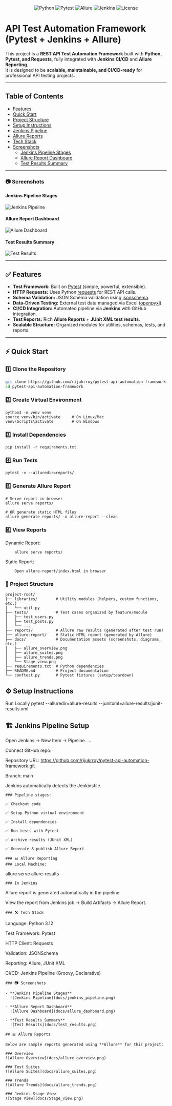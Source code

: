 <p align="center">
  <img src="https://img.shields.io/badge/python-3.x-blue.svg" alt="Python">
  <img src="https://img.shields.io/badge/pytest-tested-green.svg" alt="Pytest">
  <img src="https://img.shields.io/badge/allure-report-ff69b4.svg" alt="Allure">
  <img src="https://img.shields.io/badge/jenkins-CI-blue.svg" alt="Jenkins">
  <img src="https://img.shields.io/badge/license-MIT-yellow.svg" alt="License">
</p>

# API Test Automation Framework (Pytest + Jenkins + Allure)

This project is a **REST API Test Automation Framework** built with **Python, Pytest, and Requests**, fully integrated with **Jenkins CI/CD** and **Allure Reporting**.  
It is designed to be **scalable, maintainable, and CI/CD-ready** for professional API testing projects.

---

## Table of Contents
- [Features](#-features)
- [Quick Start](#-quick-start)
- [Project Structure](#-project-structure)
- [Setup Instructions](#-setup-instructions)
- [Jenkins Pipeline](#-jenkins-pipeline-setup)
- [Allure Reports](#-allure-reports)
- [Tech Stack](#-tech-stack)
- [Screenshots](#-screenshots)
  - [Jenkins Pipeline Stages](#jenkins-pipeline-stages)
  - [Allure Report Dashboard](#allure-report-dashboard)
  - [Test Results Summary](#test-results-summary)

---

### 📷 Screenshots

#### Jenkins Pipeline Stages  
![Jenkins Pipeline](docs/jenkins_pipeline.png)

#### Allure Report Dashboard  
![Allure Dashboard](docs/allure_dashboard.png)

#### Test Results Summary  
![Test Results](docs/test_results.png)

---

## ✅ Features
- **Test Framework:** Built on [Pytest](https://docs.pytest.org/) (simple, powerful, extensible).  
- **HTTP Requests:** Uses Python [requests](https://docs.python-requests.org/) for REST API calls.  
- **Schema Validation:** JSON Schema validation using [jsonschema](https://pypi.org/project/jsonschema/).  
- **Data-Driven Testing:** External test data managed via Excel ([openpyxl](https://openpyxl.readthedocs.io/)).  
- **CI/CD Integration:** Automated pipeline via **Jenkins** with GitHub integration.  
- **Test Reports:** Rich **Allure Reports** + **JUnit XML test results**.  
- **Scalable Structure:** Organized modules for utilities, schemas, tests, and reports.  

---

## ⚡ Quick Start

### 1️⃣ Clone the Repository
```bash
git clone https://github.com/rijukrroy/pytest-api-automation-framework.git
cd pytest-api-automation-framework
```
### 2️⃣ Create Virtual Environment
```
python3 -m venv venv
source venv/bin/activate     # On Linux/Mac
venv\Scripts\activate        # On Windows
```
### 3️⃣ Install Dependencies
```
pip install -r requirements.txt
```
### 4️⃣ Run Tests
```
pytest -v --alluredir=reports/
```
### 5️⃣ Generate Allure Report
```
# Serve report in browser
allure serve reports/

# OR generate static HTML files
allure generate reports/ -o allure-report --clean
```
### 6️⃣ View Reports

Dynamic Report: 

        allure serve reports/

Static Report: 

        Open allure-report/index.html in browser

### 📂 Project Structure
```
project-root/
├── libraries/        # Utility modules (helpers, custom functions, etc.)
│   └── util.py
├── tests/            # Test cases organized by feature/module
│   ├── test_users.py
│   ├── test_posts.py
│   └── ...
├── reports/          # Allure raw results (generated after test run)
├── allure-report/    # Static HTML report (generated by Allure)
├── docs/             # Documentation assets (screenshots, diagrams, etc.)
│   ├── allure_overview.png
│   ├── allure_suites.png
│   ├── allure_trends.png
│   └── Stage_view.png
├── requirements.txt  # Python dependencies
├── README.md         # Project documentation
└── conftest.py       # Pytest fixtures (setup/teardown)
```
## ⚙️ Setup Instructions
Run Locally
pytest --alluredir=allure-results --junitxml=allure-results/junit-results.xml

## 🏗 Jenkins Pipeline Setup
Open Jenkins → New Item → Pipeline.
...

Connect GitHub repo:

Repository URL: https://github.com/rijukrroy/pytest-api-automation-framework.git

Branch: main

Jenkins automatically detects the Jenkinsfile.
```
### Pipeline stages:

✅ Checkout code

✅ Setup Python virtual environment

✅ Install dependencies

✅ Run tests with Pytest

✅ Archive results (JUnit XML)

✅ Generate & publish Allure Report

### 📊 Allure Reporting
### Local Machine:
```
allure serve allure-results
```
### In Jenkins
```
Allure report is generated automatically in the pipeline.

View the report from Jenkins job → Build Artifacts → Allure Report.
```
### 🛠 Tech Stack
```
Language: Python 3.12

Test Framework: Pytest

HTTP Client: Requests

Validation: JSONSchema

Reporting: Allure, JUnit XML

CI/CD: Jenkins Pipeline (Groovy, Declarative)
```
### 📷 Screenshots

- **Jenkins Pipeline Stages**  
  ![Jenkins Pipeline](docs/jenkins_pipeline.png)

- **Allure Report Dashboard**  
  ![Allure Dashboard](docs/allure_dashboard.png)

- **Test Results Summary**  
  ![Test Results](docs/test_results.png)

## 📊 Allure Reports

Below are sample reports generated using **Allure** for this project:

### Overview
![Allure Overview](docs/allure_overview.png)

### Test Suites
![Allure Suites](docs/allure_suites.png)

### Trends
![Allure Trends](docs/allure_trends.png)

### Jenkins Stage View
![Stage View](docs/Stage_view.png)
